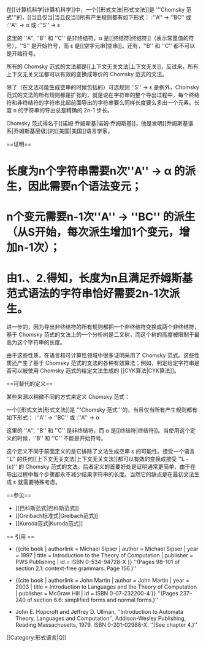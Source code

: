 在[[计算机科学|计算机科学]]中，一个[[形式文法|形式文法]]是 '''Chomsky 范式'''的，[[当且仅当|当且仅当]]所有产生规则都有如下形式：
:''A'' → ''BC'' 或
:''A'' → α 或
:''S'' → ε

这里的 ''A'', ''B'' 和 ''C'' 是非终结符，α 是[[终结符|终结符]]（表示常量值的符号），''S'' 是开始符号，而 ε 是[[空字元串|空串]]。还有，''B'' 和 ''C'' 都不可以是开始符号。

所有的 Chomsky 范式的文法都是[[上下文无关文法|上下文无关]]，反过来，所有上下文无关文法都可以有效的变换成等价的 Chomsky 范式的文法。

除了（在文法可能生成空串的时候包括的）可选规则 ''S'' → ε 是例外，Chomsky 范式的文法的所有规则都是扩张的，就是说在字符串的整个导出过程中，每个终结符和非终结符的字符串比起前面导出的字符串要么同样长度要么多出一个元素。长度 n 的字符串的导出总是精确的 2n-1 步长。

Chomsky 范式得名于[[诺姆·乔姆斯基|诺姆·乔姆斯基]]，他是发明[[乔姆斯基谱系|乔姆斯基层级]]的[[美国|美国]]语言学家。

==证明==

# 长度为n个字符串需要n次''A'' → α 的派生，因此需要n个语法变元；
# n个变元需要n-1次''A'' → ''BC'' 的派生（从S开始，每次派生增加1个变元，增加n-1次）；
# 由1.、2.得知，长度为n且满足乔姆斯基范式语法的字符串恰好需要2n-1次派生。

进一步的，因为导出非终结符的所有规则都把一个非终结符变换成两个非终结符，基于 Chomsky 范式的文法上的一个分析树是二叉树，而这个树的高度被限制于最高为这个字符串的长度。

由于这些性质，在语言和可计算性领域中很多证明采用了 Chomsky 范式。这些性质还产生了基于 Chomsky 范式的文法的各种有效算法；例如，判定给定字符串是否可以被使用 Chomsky 范式的给定文法生成的 [[CYK算法|CYK算法]]。

==可替代的定义==

某些来源以稍微不同的方式来定义 Chomsky 范式：

一个[[形式文法|形式文法]]是 '''Chomsky 范式'''的，当且仅当所有产生规则都有如下形式：
:''A'' → ''BC'' 或
:''A'' → α

这里的 ''A'', ''B'' 和 ''C'' 是非终结符，而 α 是[[终结符|终结符]]。当使用这个定义的时候，''B'' 和 ''C'' 不能是开始符号。

这个定义不同于前面定义的是它排除了文法生成空串 ε 的可能性。接受一个语言 ''L'' 的任何[[上下文无关文法|上下文无关文法]]都可以有效的变换成接受 ''L - {ε}'' 的 Chomsky 范式的文法。后者定义的首要好处是证明通常更简单，由于在导出过程中每个步骤都永不减少结果字符串的长度。当然它的缺点是在最初文法生成 ε 就需要特殊考虑。

==参见==
* [[巴科斯范式|巴科斯范式]]
* [[Greibach标准式|Greibach范式]]
* [[Kuroda范式|Kuroda范式]]

== 引用 ==
* {{cite book
 | authorlink = Michael Sipser
 | author = Michael Sipser
 | year = 1997
 | title = Introduction to the Theory of Computation 
 | publisher = PWS Publishing
 | id = ISBN 0-534-94728-X
 }} ''(Pages 98–101 of section 2.1: context-free grammars. Page 156.)''

* {{cite book
 | authorlink = John Martin
 | author = John Martin
 | year = 2003
 | title = Introduction to Languages and the Theory of Computation 
 | publisher = McGraw Hill
 | id = ISBN 0-07-232200-4
 }} ''(Pages 237–240 of section 6.6: simplified forms and normal forms.)''

* John E. Hopcroft and Jeffrey D. Ullman, ''Introduction to Automata Theory, Languages and Computation'', Addison-Wesley Publishing, Reading Massachusetts, 1979. ISBN 0-201-02988-X. ''(See chapter 4.)''

[[Category:形式语言|Q]]